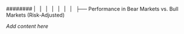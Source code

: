 ######## |   |   |   |   |   |   |   ├── Performance in Bear Markets vs. Bull Markets (Risk-Adjusted)

*Add content here*